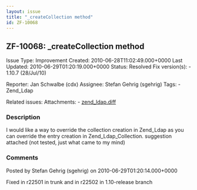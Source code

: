 ```yaml
---
layout: issue
title: "_createCollection method"
id: ZF-10068
---
```


ZF-10068: \_createCollection method
-----------------------------------

 Issue Type: Improvement Created: 2010-06-28T11:02:49.000+0000 Last Updated: 2010-06-29T01:20:19.000+0000 Status: Resolved Fix version(s): - 1.10.7 (28/Jul/10)
 
 Reporter:  Jan Schwalbe (cdx)  Assignee:  Stefan Gehrig (sgehrig)  Tags: - Zend\_Ldap
 
 Related issues: 
 Attachments: - [zend\_ldap.diff](/issues/secure/attachment/13175/zend_ldap.diff)
 
### Description

I would like a way to override the collection creation in Zend\_Ldap as you can override the entry creation in Zend\_Ldap\_Collection. suggestion attached (not tested, just what came to my mind)

 

 

### Comments

Posted by Stefan Gehrig (sgehrig) on 2010-06-29T01:20:14.000+0000

Fixed in r22501 in trunk and in r22502 in 1.10-release branch

 

 